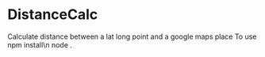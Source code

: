 # DistanceCalc
Calculate distance between a lat long point and a google maps place
To use
npm install\n
node .
